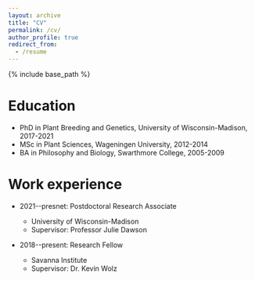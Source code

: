 ```yaml
---
layout: archive
title: "CV"
permalink: /cv/
author_profile: true
redirect_from:
  - /resume
---
```


{% include base_path %}

Education
======
* PhD in Plant Breeding and Genetics, University of Wisconsin-Madison, 2017-2021
* MSc in Plant Sciences, Wageningen University, 2012-2014
* BA in Philosophy and Biology, Swarthmore College, 2005-2009

Work experience
======
* 2021--presnet: Postdoctoral Research Associate
  * University of Wisconsin-Madison
  * Supervisor: Professor Julie Dawson

* 2018--present: Research Fellow
  * Savanna Institute
  * Supervisor: Dr. Kevin Wolz
  
